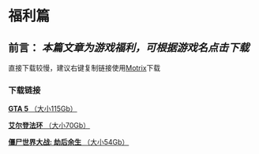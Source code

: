 # 福利篇
## 前言： _本篇文章为游戏福利，可根据游戏名点击下载_
直接下载较慢，建议右键复制链接使用[Motrix](https://motrix.app/)下载





### 下载链接
[**GTA 5**      （大小115Gb）](https://cdn1.koyso.com/GTA5.v1.3411.rar?verify=1738888737-Ie9d9hJMr%2BUSAlGsPoBmT6rFnfNXRUc3K28XtMexAbg%3D)


[**艾尔登法环**      （大小70Gb）](https://cdn1.koyso.com/Elden.Ring.v1.16.rar?verify=1738906341-QdpKs641z0u%2FlE8IxlbRsuEFD9%2BXQIFNZ4%2Ft6cetWRg%3D)


[**僵尸世界大战: 劫后余生**      （大小54Gb）](https://cdn1.koyso.com/World.War.Z.v01272025.rar?verify=1738908842-P6UNQCJytscjOAv%2FPgjdOAEs16u0u5VSxD%2BKuYNe67U%3D)